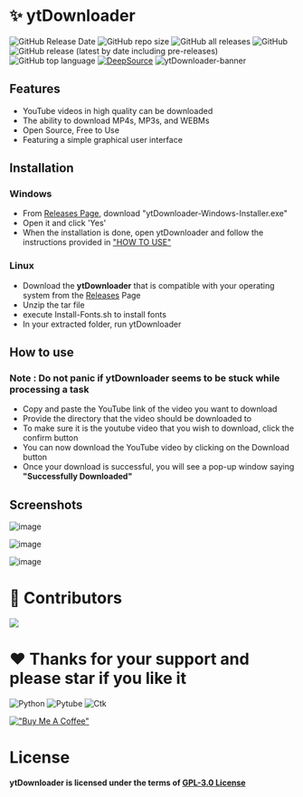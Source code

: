 # ✨ ytDownloader 

<img alt="GitHub Release Date" src="https://img.shields.io/github/release-date/kavindu-aka-sid/ytdownloader"> <img alt="GitHub repo size" src="https://img.shields.io/github/repo-size/kavindu-aka-sid/ytdownloader"> <img alt="GitHub all releases" src="https://img.shields.io/github/downloads/itzkavindu/ytDownloader/total?style=flat"> ![GitHub](https://img.shields.io/github/license/itzkavindu/ytDownloader) ![GitHub release (latest by date including pre-releases)](https://img.shields.io/github/v/release/itzkavindu/ytDownloader?include_prereleases) ![GitHub top language](https://img.shields.io/github/languages/top/itzkavindu/ytDownloader) [![DeepSource](https://deepsource.io/gh/itzkavindu/ytDownloader.svg/?label=active+issues&show_trend=true&token=PFNDcSLuC7LViMDaBtEszuN3)](https://deepsource.io/gh/itzkavindu/ytDownloader/?ref=repository-badge)
![ytDownloader-banner](https://user-images.githubusercontent.com/81173459/173522511-48b2c0c8-bf12-4d87-9124-3127312afcfa.png)




## Features 

- YouTube videos in high quality can be downloaded
- The ability to download MP4s, MP3s, and WEBMs
- Open Source, Free to Use
- Featuring a simple graphical user interface

## Installation

### Windows
- From [Releases Page](https://github.com/itzkavindu/ytDownloader/releases), download "ytDownloader-Windows-Installer.exe"
- Open it and click 'Yes'
- When the installation is done, open ytDownloader and follow the instructions provided in ["HOW TO USE"](https://github.com/itzkavindu/ytDownloader#how-to-use)

### Linux
- Download the **ytDownloader** that is compatible with your operating system from the [Releases](https://github.com/itzkavindu/ytDownloader/releases) Page
- Unzip the tar file
- execute Install-Fonts.sh to install fonts
- In your extracted folder, run ytDownloader

## How to use

### Note : Do not panic if ytDownloader seems to be stuck while processing a  task

- Copy and paste the YouTube link of the video you want to download  
- Provide the directory that the video should be downloaded to
- To make sure it is the youtube video that you wish to download, click the confirm button
- You can now download the YouTube video by clicking on the Download button 
- Once your download is successful, you will see a pop-up window saying **"Successfully Downloaded"**

## Screenshots
![image](https://user-images.githubusercontent.com/81173459/174462331-7665777d-306c-44b3-b921-4c9913de2b62.png)


![image](https://user-images.githubusercontent.com/81173459/174462695-45ee9760-2dd2-4143-b041-2c51be6e0e19.png)


![image](https://user-images.githubusercontent.com/81173459/174462749-4c900d92-be65-40bd-82c0-bed5988106e6.png)


# 🔧 Contributors

<a href="https://github.com/itzkavindu/ytDownloader/graphs/contributors">
  <img src="https://contrib.rocks/image?repo=itzkavindu/ytDownloader" />
</a>

# ❤ Thanks for your support and please star if you like it
<img alt="Python" src="https://forthebadge.com/images/badges/made-with-python.svg">
<img alt="Pytube" src="https://img.shields.io/badge/Made%20with-Pytube-9cf?style=for-the-badge&logo=github">
<img alt="Ctk" src="https://img.shields.io/badge/GUI%20was%20Made%20Using-CustomTkinter-9cf?style=for-the-badge&logo=github">

[!["Buy Me A Coffee"](https://www.buymeacoffee.com/assets/img/custom_images/orange_img.png)](https://www.buymeacoffee.com/kavindunimsara)

# License
**ytDownloader is licensed under the terms of [GPL-3.0 License](https://github.com/itzkavindu/ytDownloader/blob/master/COPYING)**

